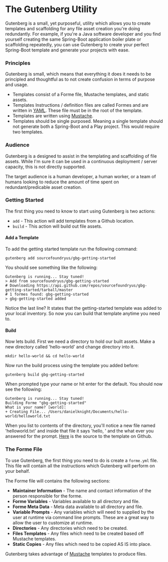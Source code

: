 # The Gutenberg Utility

Gutenberg is a small, yet purposeful, utility which allows you to create templates and scaffolding for any file asset creation you're doing redundantly.  For example, if you're a Java software developer and you find yourself creating the same Spring-Boot application boiler plate or scaffolding repeatedly, you can use Gutenberg to create your perfect Spring-Boot template and generate your projects with ease.

### Principles

Gutenberg is small, which means that everything it does it needs to be principled and thoughtful as to not create confusion in terms of purpose and usage. 

* Templates consist of a Forme file, Mustache templates, and static assets.
* Templates Instructions / definition files are called Formes and are written in [YAML](http://yaml.org/).  These file must be in the root of the template.
* Templates are written using [Mustache](https://mustache.github.io/).
* Templates should be single purposed.  Meaning a single template should not generate both a Spring-Boot and a Play project.   This would require two templates.

### Audience

Gutenberg is a designed to assist in the templating and scaffolding of file assets.  While I'm sure it can be used in a continuous deployment / server capacity, this is not directly supported.

The target audience is a human developer, a human worker, or a team of humans looking to reduce the amount of time spent on redundant/predicable asset creation.

### Getting Started

The first thing you need to know to start using Gutenberg is two actions:

* ```add``` - This action will add templates from a Github location.
* ```build``` - This action will build out file assets.

#### Add a Template

To add the getting started template run the following command:

```
gutenberg add sourcefoundryus/gbg-getting-started
```

You should see something like the following:

```
Gutenberg is running... Stay tuned!
> Add from sourcefoundryus/gbg-getting-started
# Downloading https://api.github.com/repos/sourcefoundryus/gbg-getting-started/tarball/master
# 1 formes found: gbg-getting-started
> gbg-getting-started added
```

Notice the last line?  It states that the getting-started template was added to your local inventory.  So now you can build that template anytime you need to.

#### Build

Now lets build.  First we need a directory to hold our built assets.  Make a new directory called 'hello-world' and change directory into it.

```
mkdir hello-world && cd hello-world
```

Now run the build process using the template you added before:

```
gutenberg build gbg-getting-started
```

When prompted type your name or hit enter for the default.  You should now see the following:

```
Gutenberg is running... Stay tuned!
Building Forme "gbg-getting-started"
What is your name? [world]: 
+ Creating File... /Users/danielknight/Documents/hello-world/helloworld.txt
```

When you list to contents of the directory, you'll notice a new file named 'helloworld.txt' and inside that file it says 'hello, ' and the what ever you answered for the prompt.  [Here](https://github.com/sourcefoundryus/gbg-getting-started) is the source to the template on Github.

### The Forme File

To use Gutenberg, the first thing you need to do is create a `forme.yml` file.  This file will contain all the instructions which Gutenberg will perform on your behalf.

The Forme file will contains the following sections:

* **Maintainer Information** - The name and contact information of the person responsible for the forme.
* **Forme Variables** - Variables available to all directory and file.
* **Forme Meta Data** - Meta data available to all directory and file.
* **Variable Prompts** - Any variables which will need to supplied by the user at runtime via command line prompts.  These are a great way to allow the user to customize at runtime.
* **Directories** - Any directories which need to be created.
* **Files Templates** - Any files which need to be created based off Mustache templates.
* **Static Copies** - Any files which need to be copied AS IS into place.

Gutenberg takes advantage of [Mustache](https://mustache.github.io/) templates to produce files.
